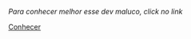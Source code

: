 
*Para conhecer melhor esse dev maluco, click no link*

[Conhecer](https://dorfo-dev.github.io/about-dorfo/)
